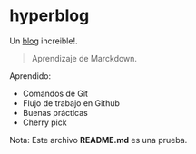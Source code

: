 # hyperblog
Un [blog](https://github.com/HaroldZS/SecurityBlogTest) increible!.
> Aprendizaje de Marckdown.

Aprendido:
* Comandos de Git
* Flujo de trabajo en Github
* Buenas prácticas
* Cherry pick

Nota: Este archivo **README.md** es una prueba.